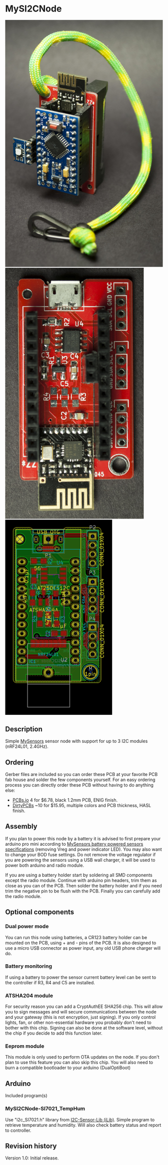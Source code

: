 MySI2CNode
==========

![Node with battery and Si7021](https://raw.githubusercontent.com/emc2cube/MySI2CNode/master/img/MySI2CNode_temphumbatt.jpg)
![Node with micro USB](https://raw.githubusercontent.com/emc2cube/MySI2CNode/master/img/MySI2CNode_usb.jpg)
![KiCad view](https://raw.githubusercontent.com/emc2cube/MySI2CNode/master/img/kicad-pcb.png)


Description
-----------

Simple [MySensors](http://www.mysensors.org) sensor node with support for up to 3 I2C modules (nRF24L01, 2.4GHz).


Ordering
--------

Gerber files are included so you can order these PCB at your favorite PCB fab house and solder the few components yourself.
For an easy ordering process you can directly order these PCB without having to do anything else:
- [PCBs.io](https://PCBs.io/share/8VvDe) 4 for $6.78, black 1.2mm PCB, ENIG finish.
- [DirtyPCBs](http://dirtypcbs.com/store/designer/details/10880/1157/mysi2cnode-zip) ~10 for $15.95, multiple colors and PCB thickness, HASL finish.


Assembly
--------

If you plan to power this node by a battery it is advised to first prepare your arduino pro mini according to [MySensors battery powered sensors specifications](https://www.mysensors.org/build/battery) (removing Vreg and power indicator LED). You may also want to change your BOD fuse settings.
Do not remove the voltage regulator if you are powering the sensors using a USB wall charger, it will be used to power both arduino and radio module.

If you are using a battery holder start by soldering all SMD components except the radio module. Continue with arduino pin headers, trim them as close as you can of the PCB.
Then solder the battery holder and if you need trim the negative pin to be flush with the PCB. Finally you can carefully add the radio module.


Optional components
-------------------

### Dual power mode
You can run this node using batteries, a CR123 battery holder can be mounted on the PCB, using + and - pins of the PCB.
It is also designed to use a micro USB connector as power input, any old USB phone charger will do.

### Battery monitoring
If using a battery to power the sensor current battery level can be sent to the controller if R3, R4 and C5 are installed.

### ATSHA204 module
For security reason you can add a CryptAuthEE SHA256 chip. This will allow you to sign messages and will secure communications between the node and your gateway (this is not encryption, just signing).
If you only control lights, fan, or other non-essential hardware you probably don't need to bother with this chip.
Signing can also be done at the software level, without the chip if you decide to add this function later.

### Eeprom module
This module is only used to perform OTA updates on the node. If you don't plan to use this feature you can also skip this chip.
You will also need to burn a compatible bootloader to your arduino (DualOptiBoot)


Arduino
-------

Included program(s)

### MySI2CNode-SI7021_TempHum
Use "i2c_SI7021.h" library from [I2C-Sensor-Lib (iLib)](https://github.com/orgua/iLib).
Simple program to retrieve temperature and humidity. Will also check battery status and report to controller.


Revision history
----------------

Version 1.0: Initial release.